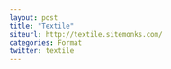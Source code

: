 ```yaml
---
layout: post
title: "Textile"
siteurl: http://textile.sitemonks.com/
categories: Format
twitter: textile
---
```

